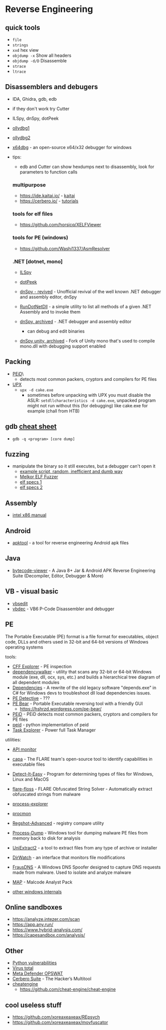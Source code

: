 # Reverse Engineering

## quick tools

- `file`
- `strings`
- `xxd` hex view
- `objdump -x` Show all headers
- `objdump -d/D` Disassemble
- `strace`
- `ltrace`

## Disassemblers and debugers

- IDA, Ghidra, gdb, edb
- if they don't work try Cutter
- ILSpy, dnSpy, dotPeek
- [ollydbg1](https://www.ollydbg.de/)
- [ollydbg2](https://www.ollydbg.de/version2.html)
- [x64dbg](https://x64dbg.com/) - an open-source x64/x32 debugger for windows

- tips:

  - edb and Cutter can show hexdumps next to disassembly, look for parameters to function calls

  ### multipurpose

  - https://ide.kaitai.io/ - [kaitai](http://kaitai.io/)
  - https://cerbero.io/ - [tutorials](https://cerbero.io/resources/)

  ### tools for elf files

  - https://github.com/horsicq/XELFViewer

  ### tools for PE (windows)

  - https://github.com/Washi1337/AsmResolver

  ### .NET [dotnet, mono]

  - [ILSpy](https://github.com/icsharpcode/ILSpy)
  - [dotPeek](https://www.jetbrains.com/decompiler/)
  - [dnSpy - revived](https://github.com/dnSpyEx/dnSpy) - Unofficial revival of the well known .NET debugger and assembly editor, dnSpy
  - [RunDotNetDll](https://github.com/enkomio/RunDotNetDll) - a simple utility to list all methods of a given .NET Assembly and to invoke them

  - [dnSpy, archived](https://github.com/dnSpy/dnSpy) - .NET debugger and assembly editor
    - can debug and edit binaries
  - [dnSpy unity, archived](https://github.com/dnSpy/dnSpy-Unity-mono) - Fork of Unity mono that's used to compile mono.dll with debugging support enabled

## Packing

- [PEiD](https://www.aldeid.com/wiki/PEiD)\
  - detects most common packers, cryptors and compilers for PE files
- [UPX](https://github.com/upx/upx)
  - `upx -d cake.exe`
    - sometimes before unpacking with UPX you must disable the ASLR: `setdllcharacteristics -d cake.exe`, unpacked program might not run without this (for debugging) like cake.exe for example (chall from HTB)

## gdb [cheat sheet](./gdb.md)

- `gdb -q <program> [core dump]`

## fuzzing

- manipulate the binary so it still executes, but a debugger can't open it
  - [example script, random, inefficient and dumb way](/other/python/scripts/reverse-engineering/elf-fuzzer.py)
  - [Melkor ELF Fuzzer](https://github.com/IOActive/Melkor_ELF_Fuzzer)
  - [elf specs 1](https://refspecs.linuxfoundation.org/elf/elf.pdf)
  - [elf specs 2](https://www.cs.cmu.edu/afs/cs/academic/class/15213-f00/docs/elf.pdf)

## Assembly

- [intel x86 manual](https://ost2images.s3.amazonaws.com/Arch2001/CourseMaterials/325462-sdm-vol-1-2abcd-3abcd.pdf)

## Android

- [apktool](https://github.com/iBotPeaches/Apktool) - a tool for reverse engineering Android apk files

## Java

- [bytecode-viewer](https://github.com/Konloch/bytecode-viewer) - A Java 8+ Jar & Android APK Reverse Engineering Suite (Decompiler, Editor, Debugger & More)

## VB - visual basic

- [vbsedit](https://www.vbsedit.com/)
- [vbdec](http://sandsprite.com/vbdec/) - VB6 P-Code Disassembler and debugger

## PE

The Portable Executable (PE) format is a file format for executables, object code, DLLs and others used in 32-bit and 64-bit versions of Windows operating systems

tools:

- [CFF Explorer](https://ntcore.com/?page_id=388) - PE inspection
- [dependencywalker](http://www.dependencywalker.com/) - utility that scans any 32-bit or 64-bit Windows module (exe, dll, ocx, sys, etc.) and builds a hierarchical tree diagram of all dependent modules
- [Dependencies](https://github.com/lucasg/Dependencies) - A rewrite of the old legacy software "depends.exe" in C# for Windows devs to troubleshoot dll load dependencies issues.
- [PE Detective](https://ntcore.com/?page_id=367) - ???
- [PE Bear](https://github.com/hasherezade/pe-bear) - Portable Executable reversing tool with a friendly GUI
  - https://hshrzd.wordpress.com/pe-bear/
- [PEiD](https://www.aldeid.com/wiki/PEiD) - PEiD detects most common packers, cryptors and compilers for PE files
- [peid](https://github.com/packing-box/peid) - python implementation of peid
- [Task Explorer](https://github.com/DavidXanatos/TaskExplorer) - Power full Task Manager

utilities:

- [API monitor](http://www.rohitab.com/apimonitor)
- [capa](https://github.com/mandiant/capa) - The FLARE team's open-source tool to identify capabilities in executable files
- [Detect-It-Easy](https://github.com/horsicq/Detect-It-Easy) - Program for determining types of files for Windows, Linux and MacOS
- [flare-floss](https://github.com/mandiant/flare-floss) - FLARE Obfuscated String Solver - Automatically extract obfuscated strings from malware
- [process-explorer](https://learn.microsoft.com/en-us/sysinternals/downloads/process-explorer)
- [procmon](https://learn.microsoft.com/en-us/sysinternals/downloads/procmon)
- [Regshot-Advanced](https://github.com/skydive241/Regshot-Advanced) - registry compare utility
- [Process-Dump](https://github.com/glmcdona/Process-Dump) - Windows tool for dumping malware PE files from memory back to disk for analysis
- [UniExtract2](https://github.com/Bioruebe/UniExtract2) - a tool to extract files from any type of archive or installer
- [DirWatch](https://www.aldeid.com/wiki/SysAnalyzer/DirWatch) - an interface that monitors file modifications
- [FrausDNS](https://github.com/ChrisM09/FrausDNS) - A Windows DNS Spoofer designed to capture DNS requests made from malware. Used to isolate and analyze malware
- [MAP](https://github.com/dzzie/MAP) - Malcode Analyst Pack

- [other windows internals](https://learn.microsoft.com/en-us/sysinternals/)

## Online sandboxes

- https://analyze.intezer.com/scan
- https://app.any.run/
- https://www.hybrid-analysis.com/
- https://capesandbox.com/analysis/

## Other

- [Python vulnerabilities](./python.md)
- [Virus total](https://www.virustotal.com/gui/home/upload)
- [Meta Defender OPSWAT](https://metadefender.opswat.com/)
- [Cerbero Suite](https://getintopc.com/softwares/analysis/cerbero-suite-advanced-2021-free-download/) - The Hacker’s Multitool
- [cheatengine](https://www.cheatengine.org/)
  - https://github.com/cheat-engine/cheat-engine

## cool useless stuff

- https://github.com/xoreaxeaxeax/REpsych
- https://github.com/xoreaxeaxeax/movfuscator

